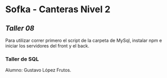 # Sofka - Canteras Nivel 2
## _Taller 08_
Para utilizar correr primero el script de la carpeta de MySql, instalar npm e iniciar los servidores del front y el back.



### Taller de SQL

Alumno: Gustavo López Frutos.
